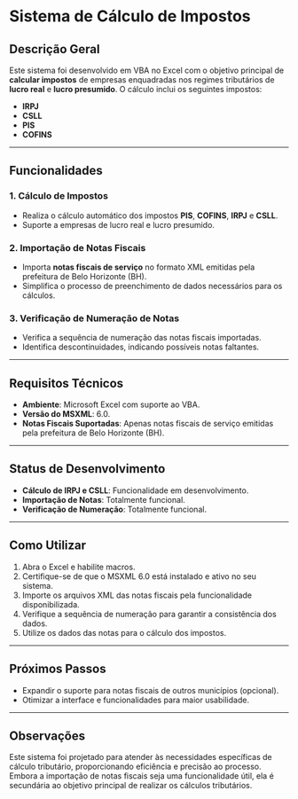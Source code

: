 # Sistema de Cálculo de Impostos

## **Descrição Geral**
Este sistema foi desenvolvido em VBA no Excel com o objetivo principal de **calcular impostos** de empresas enquadradas nos regimes tributários de **lucro real** e **lucro presumido**. O cálculo inclui os seguintes impostos:

- **IRPJ** 
- **CSLL** 
- **PIS**
- **COFINS**

---

## **Funcionalidades**

### 1. **Cálculo de Impostos**
   - Realiza o cálculo automático dos impostos **PIS**, **COFINS**, **IRPJ** e **CSLL**.
   - Suporte a empresas de lucro real e lucro presumido.

### 2. **Importação de Notas Fiscais**
   - Importa **notas fiscais de serviço** no formato XML emitidas pela prefeitura de Belo Horizonte (BH).
   - Simplifica o processo de preenchimento de dados necessários para os cálculos.

### 3. **Verificação de Numeração de Notas**
   - Verifica a sequência de numeração das notas fiscais importadas.
   - Identifica descontinuidades, indicando possíveis notas faltantes.

---

## **Requisitos Técnicos**

- **Ambiente**: Microsoft Excel com suporte ao VBA.
- **Versão do MSXML**: 6.0.
- **Notas Fiscais Suportadas**: Apenas notas fiscais de serviço emitidas pela prefeitura de Belo Horizonte (BH).

---

## **Status de Desenvolvimento**

- **Cálculo de IRPJ e CSLL**: Funcionalidade em desenvolvimento.
- **Importação de Notas**: Totalmente funcional.
- **Verificação de Numeração**: Totalmente funcional.

---

## **Como Utilizar**
1. Abra o Excel e habilite macros.
2. Certifique-se de que o MSXML 6.0 está instalado e ativo no seu sistema.
3. Importe os arquivos XML das notas fiscais pela funcionalidade disponibilizada.
4. Verifique a sequência de numeração para garantir a consistência dos dados.
5. Utilize os dados das notas para o cálculo dos impostos.

---

## **Próximos Passos**
- Expandir o suporte para notas fiscais de outros municípios (opcional).
- Otimizar a interface e funcionalidades para maior usabilidade.

---

## **Observações**
Este sistema foi projetado para atender às necessidades específicas de cálculo tributário, proporcionando eficiência e precisão ao processo. Embora a importação de notas fiscais seja uma funcionalidade útil, ela é secundária ao objetivo principal de realizar os cálculos tributários.
